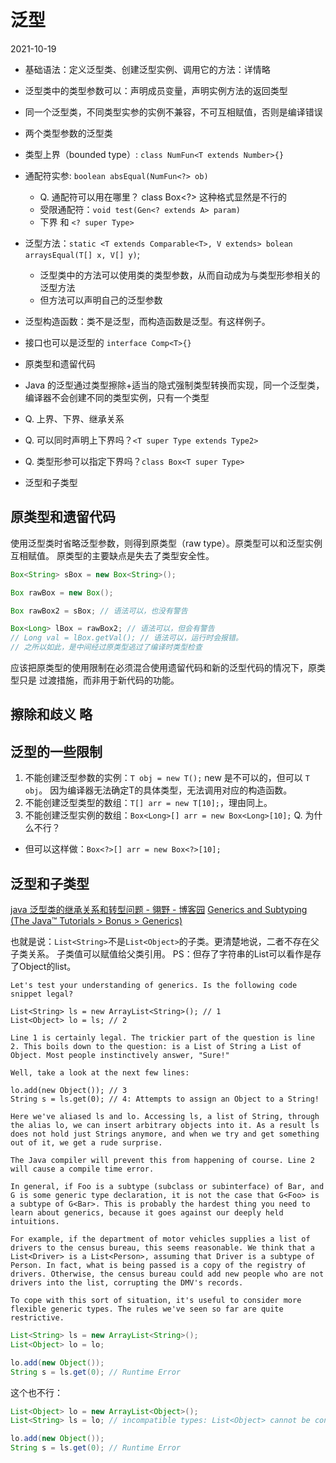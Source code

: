 # 泛型
2021-10-19

- 基础语法：定义泛型类、创建泛型实例、调用它的方法：详情略
- 泛型类中的类型参数可以：声明成员变量，声明实例方法的返回类型
- 同一个泛型类，不同类型实参的实例不兼容，不可互相赋值，否则是编译错误

- 两个类型参数的泛型类

- 类型上界（bounded type）: `class NumFun<T extends Number>{}`
- 通配符实参: `boolean absEqual(NumFun<?> ob)`
  - Q. 通配符可以用在哪里？ class Box<?> 这种格式显然是不行的
  - 受限通配符：`void test(Gen<? extends A> param)`
  - 下界 和 `<? super Type>`

- 泛型方法：`static <T extends Comparable<T>, V extends> bolean arraysEqual(T[] x, V[] y)`;
  - 泛型类中的方法可以使用类的类型参数，从而自动成为与类型形参相关的泛型方法
  - 但方法可以声明自己的泛型参数

- 泛型构造函数：类不是泛型，而构造函数是泛型。有这样例子。
- 接口也可以是泛型的 `interface Comp<T>{}`

- 原类型和遗留代码

- Java 的泛型通过类型擦除+适当的隐式强制类型转换而实现，同一个泛型类，编译器不会创建不同的类型实例，只有一个类型

- Q. 上界、下界、继承关系
- Q. 可以同时声明上下界吗？`<T super Type extends Type2>`
- Q. 类型形参可以指定下界吗？`class Box<T super Type>`

- 泛型和子类型
## 原类型和遗留代码

使用泛型类时省略泛型参数，则得到原类型（raw type）。原类型可以和泛型实例互相赋值。
原类型的主要缺点是失去了类型安全性。
```java
Box<String> sBox = new Box<String>();

Box rawBox = new Box();

Box rawBox2 = sBox; // 语法可以，也没有警告

Box<Long> lBox = rawBox2; // 语法可以，但会有警告
// Long val = lBox.getVal(); // 语法可以，运行时会报错。
// 之所以如此，是中间经过原类型逃过了编译时类型检查

```

应该把原类型的使用限制在必须混合使用遗留代码和新的泛型代码的情况下，原类型只是
过渡措施，而非用于新代码的功能。

## 擦除和歧义 略
## 泛型的一些限制
1. 不能创建泛型参数的实例：`T obj = new T();` new 是不可以的，但可以 `T obj`。
  因为编译器无法确定T的具体类型，无法调用对应的构造函数。
2. 不能创建泛型类型的数组：`T[] arr = new T[10];`，理由同上。
3. 不能创建泛型实例的数组：`Box<Long>[] arr = new Box<Long>[10];` Q. 为什么不行？
  - 但可以这样做：`Box<?>[] arr = new Box<?>[10];`

## 泛型和子类型
[java 泛型类的继承关系和转型问题 - 翎野 - 博客园](https://www.cnblogs.com/lingyejun/p/14222676.html)
[Generics and Subtyping (The Java™ Tutorials > Bonus > Generics)](https://docs.oracle.com/javase/tutorial/extra/generics/subtype.html)

也就是说：`List<String>`不是`List<Object>`的子类。更清楚地说，二者不存在父子类关系。
子类值可以赋值给父类引用。
PS：但存了字符串的List可以看作是存了Object的list。

```
Let's test your understanding of generics. Is the following code snippet legal?

List<String> ls = new ArrayList<String>(); // 1
List<Object> lo = ls; // 2

Line 1 is certainly legal. The trickier part of the question is line 2. This boils down to the question: is a List of String a List of Object. Most people instinctively answer, "Sure!"

Well, take a look at the next few lines:

lo.add(new Object()); // 3
String s = ls.get(0); // 4: Attempts to assign an Object to a String!

Here we've aliased ls and lo. Accessing ls, a list of String, through the alias lo, we can insert arbitrary objects into it. As a result ls does not hold just Strings anymore, and when we try and get something out of it, we get a rude surprise.

The Java compiler will prevent this from happening of course. Line 2 will cause a compile time error.

In general, if Foo is a subtype (subclass or subinterface) of Bar, and G is some generic type declaration, it is not the case that G<Foo> is a subtype of G<Bar>. This is probably the hardest thing you need to learn about generics, because it goes against our deeply held intuitions.

For example, if the department of motor vehicles supplies a list of drivers to the census bureau, this seems reasonable. We think that a List<Driver> is a List<Person>, assuming that Driver is a subtype of Person. In fact, what is being passed is a copy of the registry of drivers. Otherwise, the census bureau could add new people who are not drivers into the list, corrupting the DMV's records.

To cope with this sort of situation, it's useful to consider more flexible generic types. The rules we've seen so far are quite restrictive.
```

```java
List<String> ls = new ArrayList<String>();
List<Object> lo = lo;

lo.add(new Object());
String s = ls.get(0); // Runtime Error
```



这个也不行：
```java
List<Object> lo = new ArrayList<Object>();
List<String> ls = lo; // incompatible types: List<Object> cannot be converted to List<String>

lo.add(new Object());
String s = ls.get(0); // Runtime Error
```
